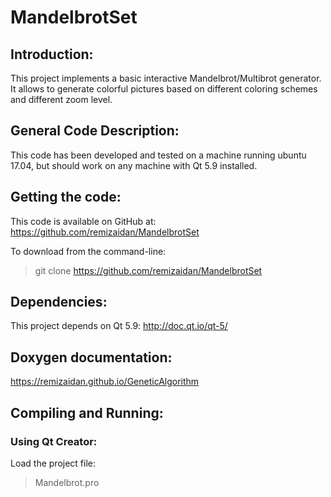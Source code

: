 MandelbrotSet
=============

Introduction:
-------------

This project implements a basic interactive Mandelbrot/Multibrot generator.
It allows to generate colorful pictures based on different coloring schemes and different zoom level.


General Code Description:
-------------------------

This code has been developed and tested on a machine running ubuntu 17.04, but should work on any machine with Qt 5.9 installed.


Getting the code:
-----------------

This code is available on GitHub at:
<a href="https://github.com/remizaidan/MandelbrotSet">
https://github.com/remizaidan/MandelbrotSet
</a>

To download from the command-line:

>    git clone https://github.com/remizaidan/MandelbrotSet

Dependencies:
-------------

This project depends on Qt 5.9:
<a href="http://doc.qt.io/qt-5/">
http://doc.qt.io/qt-5/
</a>

Doxygen documentation:
----------------------
https://remizaidan.github.io/GeneticAlgorithm


Compiling and Running:
----------------------

### Using Qt Creator:

Load the project file:
> Mandelbrot.pro

